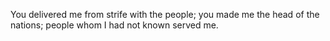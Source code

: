 You delivered me from strife with the people; you made me the head of the nations; people whom I had not known served me.
